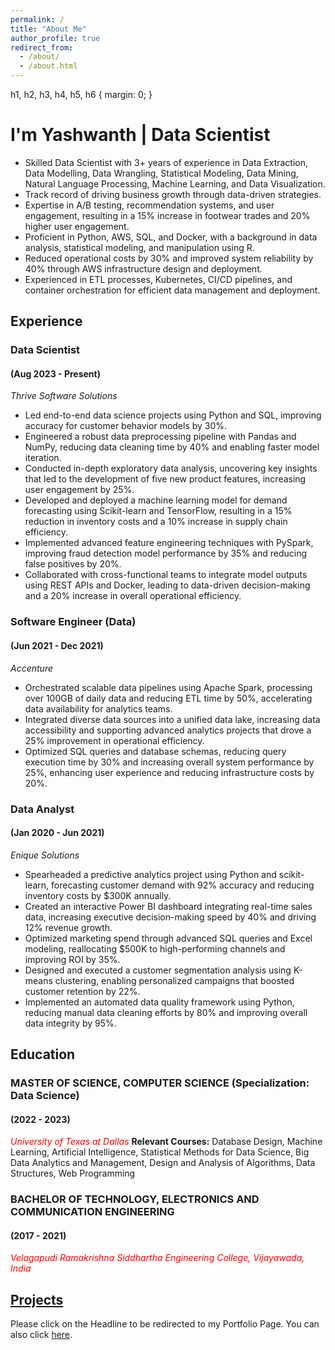 ```yaml
---
permalink: /
title: "About Me"
author_profile: true
redirect_from: 
  - /about/
  - /about.html
---
```

h1, h2, h3, h4, h5, h6 {
    margin: 0;
}

# I'm Yashwanth | Data Scientist

- Skilled Data Scientist with 3+ years of experience in Data Extraction, Data Modelling, Data Wrangling, Statistical Modeling, Data Mining, Natural Language Processing, Machine Learning, and Data Visualization. 
- Track record of driving business growth through data-driven strategies. 
- Expertise in A/B testing, recommendation systems, and user engagement, resulting in a 15% increase in footwear trades and 20% higher user engagement. 
- Proficient in Python, AWS, SQL, and Docker, with a background in data analysis, statistical modeling, and manipulation using R. 
- Reduced operational costs by 30% and improved system reliability by 40% through AWS infrastructure design and deployment.
- Experienced in ETL processes, Kubernetes, CI/CD pipelines, and container orchestration for efficient data management and deployment.


## Experience

### Data Scientist 
#### (Aug 2023 - Present)
*Thrive Software Solutions*

- Led end-to-end data science projects using Python and SQL, improving accuracy for customer behavior models by 30%.
- Engineered a robust data preprocessing pipeline with Pandas and NumPy, reducing data cleaning time by 40% and enabling faster model iteration.
- Conducted in-depth exploratory data analysis, uncovering key insights that led to the development of five new product features, increasing user engagement by 25%.
- Developed and deployed a machine learning model for demand forecasting using Scikit-learn and TensorFlow, resulting in a 15% reduction in inventory costs and a 10% increase in supply chain efficiency.
- Implemented advanced feature engineering techniques with PySpark, improving fraud detection model performance by 35% and reducing false positives by 20%.
- Collaborated with cross-functional teams to integrate model outputs using REST APIs and Docker, leading to data-driven decision-making and a 20% increase in overall operational efficiency.


### Software Engineer (Data) 
#### (Jun 2021 - Dec 2021)
*Accenture*

- Orchestrated scalable data pipelines using Apache Spark, processing over 100GB of daily data and reducing ETL time by 50%, accelerating data availability for analytics teams.
- Integrated diverse data sources into a unified data lake, increasing data accessibility and supporting advanced analytics projects that drove a 25% improvement in operational efficiency.
- Optimized SQL queries and database schemas, reducing query execution time by 30% and increasing overall system performance by 25%, enhancing user experience and reducing infrastructure costs by 20%.


### Data Analyst 
#### (Jan 2020 - Jun 2021)
*Enique Solutions*

- Spearheaded a predictive analytics project using Python and scikit-learn, forecasting customer demand with 92% accuracy and reducing inventory costs by $300K annually.
- Created an interactive Power BI dashboard integrating real-time sales data, increasing executive decision-making speed by 40% and driving 12% revenue growth.
- Optimized marketing spend through advanced SQL queries and Excel modeling, reallocating $500K to high-performing channels and improving ROI by 35%.
- Designed and executed a customer segmentation analysis using K-means clustering, enabling personalized campaigns that boosted customer retention by 22%.
- Implemented an automated data quality framework using Python, reducing manual data cleaning efforts by 80% and improving overall data integrity by 95%.


## Education

### MASTER OF SCIENCE, COMPUTER SCIENCE (Specialization: Data Science) 
#### (2022 - 2023)

<span style="color:red"> *University of Texas at Dallas*</span>
**Relevant Courses:** Database Design, Machine Learning, Artificial Intelligence, Statistical Methods for Data Science, Big Data Analytics and Management, Design and Analysis of Algorithms, Data Structures, Web Programming

### BACHELOR OF TECHNOLOGY, ELECTRONICS AND COMMUNICATION ENGINEERING 
#### (2017 - 2021)

<span style="color:red"> *Velagapudi Ramakrishna Siddhartha Engineering College, Vijayawada, India*</span>


## [Projects](https://yash413.github.io/Projects/)

Please click on the Headline to be redirected to my Portfolio Page. You can also click [here](https://yash413.github.io/Projects/).
